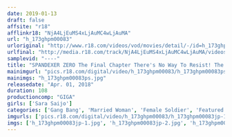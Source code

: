 ```yaml
---
date: 2019-01-13
draft: false
affsite: "r18"
afflinkr18: "NjA4LjEuMS4xLjAuMC4wLjAuMA"
url: "h_173ghpm00083"
urloriginal: "http://www.r18.com/videos/vod/movies/detail/-/id=h_173ghpm00083"
urlfinal: "http://media.r18.com/track/NjA4LjEuMS4xLjAuMC4wLjAuMA/videos/vod/movies/detail/-/id=h_173ghpm00083"
samplevid: "----"
title: "SPANDEXER ZERO The Final Chapter There's No Way To Resist! The Meat Party Moon Angel! Sara Saijo"
mainimgurl: "pics.r18.com/digital/video/h_173ghpm00083/h_173ghpm00083ps.jpg"
mainimgs: "h_173ghpm00083ps.jpg"
releasedate: "Apr. 01, 2018"
duration: 108
productioncomp: "GIGA"
girls: ['Sara Saijo']
categories: ['Gang Bang', 'Married Woman', 'Female Soldier', 'Featured Actress', 'Special Effects', 'Anal Play', 'Deep Throat']
imgurls: ['pics.r18.com/digital/video/h_173ghpm00083/h_173ghpm00083jp-1.jpg', 'pics.r18.com/digital/video/h_173ghpm00083/h_173ghpm00083jp-2.jpg', 'pics.r18.com/digital/video/h_173ghpm00083/h_173ghpm00083jp-3.jpg', 'pics.r18.com/digital/video/h_173ghpm00083/h_173ghpm00083jp-4.jpg', 'pics.r18.com/digital/video/h_173ghpm00083/h_173ghpm00083jp-5.jpg', 'pics.r18.com/digital/video/h_173ghpm00083/h_173ghpm00083jp-6.jpg', 'pics.r18.com/digital/video/h_173ghpm00083/h_173ghpm00083jp-7.jpg', 'pics.r18.com/digital/video/h_173ghpm00083/h_173ghpm00083jp-8.jpg', 'pics.r18.com/digital/video/h_173ghpm00083/h_173ghpm00083jp-9.jpg', 'pics.r18.com/digital/video/h_173ghpm00083/h_173ghpm00083jp-10.jpg', 'pics.r18.com/digital/video/h_173ghpm00083/h_173ghpm00083jp-11.jpg', 'pics.r18.com/digital/video/h_173ghpm00083/h_173ghpm00083jp-12.jpg', 'pics.r18.com/digital/video/h_173ghpm00083/h_173ghpm00083jp-13.jpg', 'pics.r18.com/digital/video/h_173ghpm00083/h_173ghpm00083jp-14.jpg', 'pics.r18.com/digital/video/h_173ghpm00083/h_173ghpm00083jp-15.jpg', 'pics.r18.com/digital/video/h_173ghpm00083/h_173ghpm00083jp-16.jpg', 'pics.r18.com/digital/video/h_173ghpm00083/h_173ghpm00083jp-17.jpg', 'pics.r18.com/digital/video/h_173ghpm00083/h_173ghpm00083jp-18.jpg', 'pics.r18.com/digital/video/h_173ghpm00083/h_173ghpm00083jp-19.jpg', 'pics.r18.com/digital/video/h_173ghpm00083/h_173ghpm00083jp-20.jpg']
imgs: ['h_173ghpm00083jp-1.jpg', 'h_173ghpm00083jp-2.jpg', 'h_173ghpm00083jp-3.jpg', 'h_173ghpm00083jp-4.jpg', 'h_173ghpm00083jp-5.jpg', 'h_173ghpm00083jp-6.jpg', 'h_173ghpm00083jp-7.jpg', 'h_173ghpm00083jp-8.jpg', 'h_173ghpm00083jp-9.jpg', 'h_173ghpm00083jp-10.jpg', 'h_173ghpm00083jp-11.jpg', 'h_173ghpm00083jp-12.jpg', 'h_173ghpm00083jp-13.jpg', 'h_173ghpm00083jp-14.jpg', 'h_173ghpm00083jp-15.jpg', 'h_173ghpm00083jp-16.jpg', 'h_173ghpm00083jp-17.jpg', 'h_173ghpm00083jp-18.jpg', 'h_173ghpm00083jp-19.jpg', 'h_173ghpm00083jp-20.jpg']
---
```

